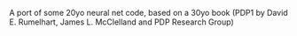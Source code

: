 A port of some 20yo neural net code, based on a 30yo book (PDP1 by David E. Rumelhart, James L. McClelland and PDP Research Group)
